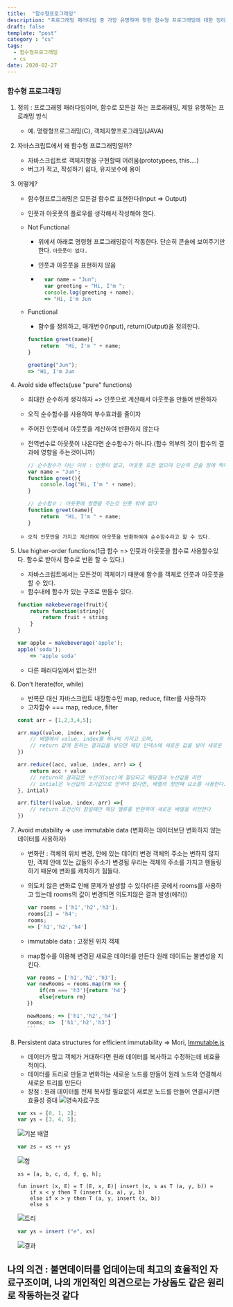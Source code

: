 ```yaml
---
title:  "함수형프로그래밍"
description: "프로그래밍 패러다임 중 가장 유명하며 핫한 함수형 프로그래밍에 대한 정리"
draft: false
template: "post"
category : "cs" 
tags:
  - 함수형프로그래밍
  - cs
date: 2020-02-27
---
```


### 함수형 프로그래밍

1. 정의 : 프로그래밍 패러다임이며, 함수로 모든걸 하는 프로래래밍, 제일 유행하는 프로래밍 방식
    - 예. 명령형프로그래밍(C), 객체지향프로그래밍(JAVA)
2. 자바스크립트에서 왜 함수형 프로그래밍일까?
    - 자바스크립트로 객체지향을 구현할때 어려움(prototypees, this....)
    - 버그가 적고, 작성하기 쉽다, 유지보수에 용이
3. 어떻게?
    - 함수형프로그래밍은 모든걸 함수로 표현한다(Input => Output)
    - 인풋과 아웃풋의 플로우를 생각해서 작성해야 한다.
    - Not Functional
        - 위에서 아래로 명령형 프로그래밍같이 작동한다. 단순히 콘솔에 보여주기만 한다. `아웃풋이 없다.`
        - 인풋과 아웃풋을 표현하지 않음

        - ```js
            var name = "Jun";
            var greeting = "Hi, I'm ";
            console.log(greeting + name);
            => "Hi, I'm Jun
            ```
    - Functional
        - 함수를 정의하고, 매개변수(Input), return(Output)을 정의한다.

        ```js
        function greet(name){
            return  "Hi, I'm " + name;
        }

        greeting("Jun");
        => "Hi, I'm Jun
        ```
4. Avoid side effects(use "pure" functions)
    - 최대한 순수하게 생각하자 => 인풋으로 계산해서 아웃풋을 만들어 반환하자
    - 오직 순수함수를 사용하여 부수효과를 줄이자
    - 주어진 인풋에서 아웃풋을 계산하여 반환하지 않는다
    - 전역변수로 아웃풋이 나온다면 순수함수가 아니다.(함수 외부의 것이 함수의 결과에 영향을 주는것이니까)

        ```js
        // 순수함수가 아닌 이유 : 인풋이 없고, 아웃풋 또한 없으며 단순히 콘솔 창에 찍어주는것만 한다.
        var name = "Jun";
        function greet(){
            console.log("Hi, I'm " + name);
        }

        // 순수함수 : 아웃풋에 영향을 주는것 인풋 밖에 없다
        function greet(name){
            return  "Hi, I'm " + name;
        }
        ```
    - `오직 인풋만을 가지고 계산하여 아웃풋을 반환하여야 순수함수라고 할 수 있다.`

5. Use higher-order functions(1급 함수 => 인풋과 아웃풋을 함수로 사용할수있다. 함수로 받아서 함수로 반환 할 수 있다.)
    - 자바스크립트에서는 모든것이 객체이기 때문에 함수를 객체로 인풋과 아웃풋을 할 수 있다.
    - 함수내에 함수가 있는 구조로 만들수 있다.

    ```js
    function makebeverage(fruit){
        return function(string){
            return fruit + string
        }
    }

    var apple = makebeverage('apple');
    apple('soda');
        => 'apple soda'
    ```
    - 다른 패러다임에서 없는것!! 

6. Don't Iterate(for, while)
    - 반복문 대신 자바스크립트 내장함수인 map, reduce, filter를 사용하자
    - 고차함수 ===  map, reduce, filter

    ```js
    const arr = [1,2,3,4,5];

    arr.map((value, index, arr)=>{
        // 배열에서 value, index를 하나씩 가지고 오며,
        // return 값에 원하는 결과값을 넣으면 해당 인덱스에 새로운 값을 넣어 새로운 배열을 리턴한다. 
    })

    arr.reduce((acc, value, index, arr) => {
        return acc + value
        // return의 결과값은 누산기(acc)에 할당되고 해당결과 누산값을 리턴
        // intial은 누산값의 초기값으로 만약이 없다면, 배열의 첫번째 요소를 사용한다.
    }, intial)

    arr.filter((value, index, arr) =>{
        // return 조건신이 참일때만 해당 벨류를 반환하여 새로운 배열을 리턴한다
    })
    ```
7. Avoid mutability => use immutable data (변화하는 데이터보단 변화하지 않는 데이터를 사용하자)
    - 변화란 : 객체의 위치 변경, 안에 있는 데이터 변경 객체의 주소는 변하지 않지만, 객체 안에 있는 값들의 주소가 변경됨
             우리는 객체의 주소를 가지고 핸들링 하기 때문에 변화를 캐치하기 힘들다.
    - 의도치 않은 변화로 인해 문제가 발생할 수 있다(다른 곳에서 rooms를 사용하고 있는데 rooms의 값이 변경되면 의도지않은 결과 발생(에러))

        ```js
        var rooms = ['h1','h2','h3'];
        rooms[2] = 'h4';
        rooms;
        => ['h1','h2','h4']
        ```
    - immutable data : 고정된 위치 객체
    - map함수를 이용해 변경된 새로운 데이터를 만든다 원래 데이트는 불변성을 지킨다.

     ```js
        var rooms = ['h1','h2','h3'];
        var newRooms = rooms.map(rm => {
            if(rm === 'h3'){return 'h4'}
            else{return rm}
        })

        newRooms; => ['h1','h2','h4']
        rooms; =>  ['h1','h2','h3']
        ```
7. Persistent data structures for efficient immutability => Mori, [Immutable.js](https://immutable-js.github.io/immutable-js/)
    - 데이터가 많고 객체가 거대하다면 원래 데이터를 복사하고 수정하는데 비효율적이다.
    - 데이터를 트리로 만들고 변화하는 새로운 노드를 만들어 원래 노드와 연결해서 새로운 트리를 만든다
    - 장점 : 원래 데이터를 전체 복사할 필요없이 새로운 노드를 만들어 연결시키면 효율성 증대
    ![영속자료구조](https://cdn.auth0.com/blog/immutablejs/linkedlist.png)

    ```js
    var xs = [0, 1, 2];
    var ys = [3, 4, 5];
    ```
    ![기본 배열](https://upload.wikimedia.org/wikipedia/commons/thumb/9/98/Purely_functional_list_before.svg/336px-Purely_functional_list_before.svg.png)
    
    ```js
    var zs = xs ++ ys
    ```
    ![합](https://upload.wikimedia.org/wikipedia/commons/thumb/2/2e/Purely_functional_list_after.svg/516px-Purely_functional_list_after.svg.png)

    ```
    xs = [a, b, c, d, f, g, h];

    fun insert (x, E) = T (E, x, E)| insert (x, s as T (a, y, b)) =
        if x < y then T (insert (x, a), y, b)
        else if x > y then T (a, y, insert (x, b))
        else s
    ```
    ![트리](https://upload.wikimedia.org/wikipedia/commons/thumb/9/9c/Purely_functional_tree_before.svg/696px-Purely_functional_tree_before.svg.png)

    ```js
    var ys = insert ("e", xs)
    ```
    ![결과](https://upload.wikimedia.org/wikipedia/commons/thumb/5/56/Purely_functional_tree_after.svg/876px-Purely_functional_tree_after.svg.png)

## 나의 의견 : 불면데이터를 업데이는데 최고의 효율적인 자료구조이며, 나의 개인적인 의견으로는 가상돔도 같은 원리로 작동하는것 같다 
